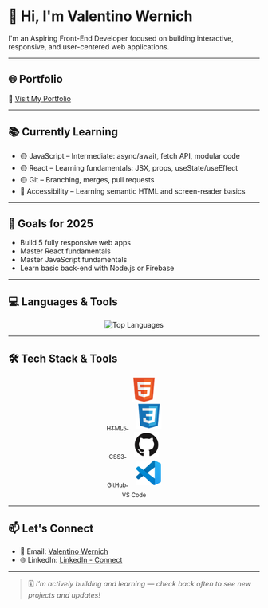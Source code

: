 # 👋 Hi, I'm Valentino Wernich

I'm an Aspiring Front-End Developer focused on building interactive, responsive, and user-centered web applications.

---

## 🌐 Portfolio

🔗 [Visit My Portfolio](https://the-wernich.github.io/my-portfolio/)

---

## 📚 Currently Learning

- 🟡 JavaScript – Intermediate: async/await, fetch API, modular code
- 🟡 React – Learning fundamentals: JSX, props, useState/useEffect
- 🟡 Git – Branching, merges, pull requests
- 🔵 Accessibility – Learning semantic HTML and screen-reader basics

---

## 🎯 Goals for 2025

- Build 5 fully responsive web apps
- Master React fundamentals
- Master JavaScript fundamentals
- Learn basic back-end with Node.js or Firebase

---

## 💻 Languages & Tools

<p align="center">
  <img 
  src="https://github-readme-stats.vercel.app/api/top-langs/?username=the-wernich&layout=compact&theme=tokyonight" alt="Top Languages">
</p>

---

## 🛠️ Tech Stack & Tools

<p align="center">
  &nbsp;&nbsp;&nbsp;&nbsp;&nbsp;&nbsp;&nbsp;&nbsp;&nbsp;

  <a href="https://developer.mozilla.org/en-US/docs/Web/HTML" target="_blank">
    <img src="https://raw.githubusercontent.com/devicons/devicon/master/icons/html5/html5-original.svg" width="50" alt="HTML5"/>
    <br><sub>HTML5</sub>
  </a>&nbsp;&nbsp;&nbsp;

  <a href="https://developer.mozilla.org/en-US/docs/Web/CSS" target="_blank">
    <img src="https://raw.githubusercontent.com/devicons/devicon/master/icons/css3/css3-original.svg" width="50" alt="CSS3"/>
    <br><sub>CSS3</sub>
  </a>&nbsp;&nbsp;&nbsp;

  <a href="https://github.com" target="_blank">
    <img src="https://raw.githubusercontent.com/devicons/devicon/master/icons/github/github-original.svg" width="50" alt="GitHub"/>
    <br><sub>GitHub</sub>
  </a>&nbsp;&nbsp;&nbsp;

  <a href="https://code.visualstudio.com/" target="_blank">
    <img src="https://raw.githubusercontent.com/devicons/devicon/master/icons/vscode/vscode-original.svg" width="50" alt="VS Code"/>
    <br><sub>VS Code</sub>
  </a>
</p>

---

## 📫 Let's Connect

- 📧 Email: [Valentino Wernich](mailto:valentino.wernich@outlook.com)
- 🌐 LinkedIn: [LinkedIn - Connect](https://linkedin.com/in/valentino-wernich)

---

> 🗓️ _I’m actively building and learning — check back often to see new projects and updates!_
